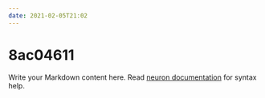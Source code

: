 ```yaml
---
date: 2021-02-05T21:02
---
```


# 8ac04611

Write your Markdown content here. Read [neuron documentation](https://neuron.zettel.page/2011404.html) for syntax help.

